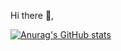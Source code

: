 Hi there 👋,

[![Anurag's GitHub stats](https://github-readme-stats.vercel.app/api?username=jrsumner)](https://github.com/anuraghazra/github-readme-stats)
